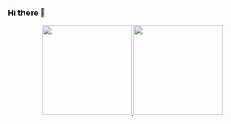 ### Hi there 👋


<div align="center">
  <a href="https://github.com/ElielSantosKrizzalid">
  <img height="180em" src="https://github-readme-stats.vercel.app/api?username=ElielSantosKrizzalid&show_icons=true&theme=dracula&include_all_commits=true&count_private=true"/>
  <img height="180em" src="https://github-readme-stats.vercel.app/api/top-langs/?username=ElielSantosKrizzalid&layout=compact&langs_count=7&theme=dracula"/>
</div>
